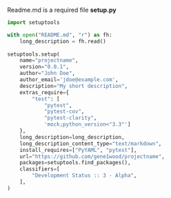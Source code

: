 <!-- [![Build status](https://ci.appveyor.com/api/projects/status/kxrfa56bqsjppl1b/branch/master?svg=true)](https://ci.appveyor.com/project/JoshuaDRose/pygame-framework/branch/master)
-->
Readme.md is a required file
__setup.py__
```python
import setuptools

with open("README.md", "r") as fh:
    long_description = fh.read()
    
setuptools.setup(
    name="projectname",
    version="0.0.1",
    author="John Doe",
    author_email='jdoe@example.com',
    description="My short description",
    extras_require={
        "test": [
            "pytest",
            "pytest-cov",
            "pytest-clarity",
            'mock;python_version<"3.3"']
    },
    long_description=long_description,
    long_description_content_type="text/markdown",
    install_requires=["PyYAML", "pytest"],
    url="https://github.com/gene1wood/projectname",
    packages=setuptools.find_packages(),
    classifiers=[
        "Development Status :: 3 - Alpha",
    ],
)
```
